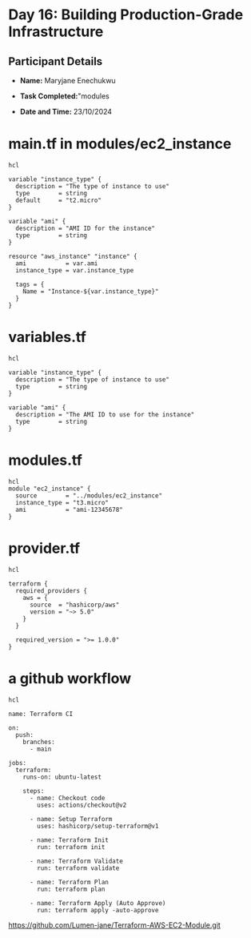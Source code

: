 # Day 16:  Building Production-Grade Infrastructure
## Participant Details

- **Name:** Maryjane Enechukwu 
- **Task Completed:**"modules 

- **Date and Time:** 23/10/2024 

# main.tf in modules/ec2_instance
```
hcl

variable "instance_type" {
  description = "The type of instance to use"
  type        = string
  default     = "t2.micro"
}

variable "ami" {
  description = "AMI ID for the instance"
  type        = string
}

resource "aws_instance" "instance" {
  ami           = var.ami
  instance_type = var.instance_type

  tags = {
    Name = "Instance-${var.instance_type}"
  }
}
```

# variables.tf

```
hcl

variable "instance_type" {
  description = "The type of instance to use"
  type        = string
}

variable "ami" {
  description = "The AMI ID to use for the instance"
  type        = string
}
```

# modules.tf 
```
hcl
module "ec2_instance" {
  source        = "../modules/ec2_instance"
  instance_type = "t3.micro"
  ami           = "ami-12345678"
}
```

# provider.tf
```
hcl

terraform {
  required_providers {
    aws = {
      source  = "hashicorp/aws"
      version = "~> 5.0"
    }
  }

  required_version = ">= 1.0.0"
}
```

# a github workflow
```
hcl

name: Terraform CI

on:
  push:
    branches:
      - main

jobs:
  terraform:
    runs-on: ubuntu-latest

    steps:
      - name: Checkout code
        uses: actions/checkout@v2

      - name: Setup Terraform
        uses: hashicorp/setup-terraform@v1

      - name: Terraform Init
        run: terraform init

      - name: Terraform Validate
        run: terraform validate

      - name: Terraform Plan
        run: terraform plan

      - name: Terraform Apply (Auto Approve)
        run: terraform apply -auto-approve
```

https://github.com/Lumen-jane/Terraform-AWS-EC2-Module.git